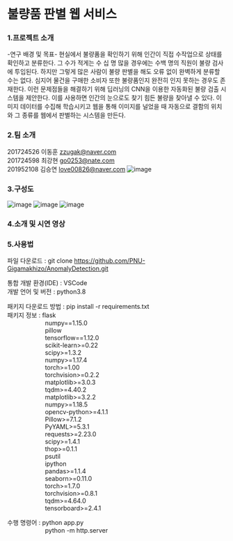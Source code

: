 # 불량품 판별 웹 서비스
### 1.프로젝트 소개
-연구 배경 및 목표-
  현실에서 불량품을 확인하기 위해 인간이 직접 수작업으로 상태를 확인하고 분류한다. 그 수가 적게는 수  십 명 많을 경우에는 수백 명의 직원이 불량 검사에 투입된다. 하지만 그렇게 많은 사람이 불량 판별을 해도 오류 없이 완벽하게 분류할 수는 없다. 심지어 물건을 구매한 소비자 또한 불량품인지 완전히 인지 못하는 경우도 존재한다. 이런 문제점들을 해결하기 위해 딥러닝의 CNN을 이용한 자동화된 불량 검출 시스템을 제안한다. 이를 사용하면 인간의 눈으로도 찾기 힘든 불량을 찾아낼 수 있다. 이미지 데이터를 수집해 학습시키고 웹을 통해 이미지를 널었을 때 자동으로 결함의 위치와 그 종류를 웹에서 판별하는 시스템을 만든다.

### 2.팀 소개
201724526 이동훈 zzugak@naver.com  
201724598 최강현 go0253@nate.com  
201952108 김승연 love00826@naver.com
![image](https://user-images.githubusercontent.com/64565005/195789448-67f034d6-deb4-4282-8008-cd4331e5d488.png)

### 3.구성도
![image](https://user-images.githubusercontent.com/64565005/195790034-36b07da2-36a3-4b45-932f-45cbe59c281f.png)
![image](https://user-images.githubusercontent.com/64565005/195790050-dd5c74b0-b741-4838-8c73-0fd530c173ab.png)
![image](https://user-images.githubusercontent.com/64565005/195790058-df6db475-9a18-4335-920c-e58955dcab52.png)

### 4.소개 및 시연 영상

### 5.사용법

파일 다운로드 : git clone https://github.com/PNU-Gigamakhizo/AnomalyDetection.git

통합 개발 환경(IDE) : VSCode  
개발 언어 및 버전 : python3.8  
              
패키지 다운로드 방법 : pip install -r requirements.txt  
패키지 정보 :  flask  
&nbsp;&nbsp;&nbsp;&nbsp;&nbsp;&nbsp;&nbsp;&nbsp;&nbsp;&nbsp;&nbsp;&nbsp;&nbsp;&nbsp;&nbsp;&nbsp;&nbsp;&nbsp;&nbsp;&nbsp;&nbsp;&nbsp;numpy==1.15.0  
&nbsp;&nbsp;&nbsp;&nbsp;&nbsp;&nbsp;&nbsp;&nbsp;&nbsp;&nbsp;&nbsp;&nbsp;&nbsp;&nbsp;&nbsp;&nbsp;&nbsp;&nbsp;&nbsp;&nbsp;&nbsp;&nbsp;pillow  
&nbsp;&nbsp;&nbsp;&nbsp;&nbsp;&nbsp;&nbsp;&nbsp;&nbsp;&nbsp;&nbsp;&nbsp;&nbsp;&nbsp;&nbsp;&nbsp;&nbsp;&nbsp;&nbsp;&nbsp;&nbsp;&nbsp;tensorflow==1.12.0  
&nbsp;&nbsp;&nbsp;&nbsp;&nbsp;&nbsp;&nbsp;&nbsp;&nbsp;&nbsp;&nbsp;&nbsp;&nbsp;&nbsp;&nbsp;&nbsp;&nbsp;&nbsp;&nbsp;&nbsp;&nbsp;&nbsp;scikit-learn>=0.22  
&nbsp;&nbsp;&nbsp;&nbsp;&nbsp;&nbsp;&nbsp;&nbsp;&nbsp;&nbsp;&nbsp;&nbsp;&nbsp;&nbsp;&nbsp;&nbsp;&nbsp;&nbsp;&nbsp;&nbsp;&nbsp;&nbsp;scipy>=1.3.2  
&nbsp;&nbsp;&nbsp;&nbsp;&nbsp;&nbsp;&nbsp;&nbsp;&nbsp;&nbsp;&nbsp;&nbsp;&nbsp;&nbsp;&nbsp;&nbsp;&nbsp;&nbsp;&nbsp;&nbsp;&nbsp;&nbsp;numpy>=1.17.4  
&nbsp;&nbsp;&nbsp;&nbsp;&nbsp;&nbsp;&nbsp;&nbsp;&nbsp;&nbsp;&nbsp;&nbsp;&nbsp;&nbsp;&nbsp;&nbsp;&nbsp;&nbsp;&nbsp;&nbsp;&nbsp;&nbsp;torch>=1.00  
&nbsp;&nbsp;&nbsp;&nbsp;&nbsp;&nbsp;&nbsp;&nbsp;&nbsp;&nbsp;&nbsp;&nbsp;&nbsp;&nbsp;&nbsp;&nbsp;&nbsp;&nbsp;&nbsp;&nbsp;&nbsp;&nbsp;torchvision>=0.2.2  
&nbsp;&nbsp;&nbsp;&nbsp;&nbsp;&nbsp;&nbsp;&nbsp;&nbsp;&nbsp;&nbsp;&nbsp;&nbsp;&nbsp;&nbsp;&nbsp;&nbsp;&nbsp;&nbsp;&nbsp;&nbsp;&nbsp;matplotlib>=3.0.3  
&nbsp;&nbsp;&nbsp;&nbsp;&nbsp;&nbsp;&nbsp;&nbsp;&nbsp;&nbsp;&nbsp;&nbsp;&nbsp;&nbsp;&nbsp;&nbsp;&nbsp;&nbsp;&nbsp;&nbsp;&nbsp;&nbsp;tqdm>=4.40.2  
&nbsp;&nbsp;&nbsp;&nbsp;&nbsp;&nbsp;&nbsp;&nbsp;&nbsp;&nbsp;&nbsp;&nbsp;&nbsp;&nbsp;&nbsp;&nbsp;&nbsp;&nbsp;&nbsp;&nbsp;&nbsp;&nbsp;matplotlib>=3.2.2  
&nbsp;&nbsp;&nbsp;&nbsp;&nbsp;&nbsp;&nbsp;&nbsp;&nbsp;&nbsp;&nbsp;&nbsp;&nbsp;&nbsp;&nbsp;&nbsp;&nbsp;&nbsp;&nbsp;&nbsp;&nbsp;&nbsp;numpy>=1.18.5  
&nbsp;&nbsp;&nbsp;&nbsp;&nbsp;&nbsp;&nbsp;&nbsp;&nbsp;&nbsp;&nbsp;&nbsp;&nbsp;&nbsp;&nbsp;&nbsp;&nbsp;&nbsp;&nbsp;&nbsp;&nbsp;&nbsp;opencv-python>=4.1.1  
&nbsp;&nbsp;&nbsp;&nbsp;&nbsp;&nbsp;&nbsp;&nbsp;&nbsp;&nbsp;&nbsp;&nbsp;&nbsp;&nbsp;&nbsp;&nbsp;&nbsp;&nbsp;&nbsp;&nbsp;&nbsp;&nbsp;Pillow>=7.1.2  
&nbsp;&nbsp;&nbsp;&nbsp;&nbsp;&nbsp;&nbsp;&nbsp;&nbsp;&nbsp;&nbsp;&nbsp;&nbsp;&nbsp;&nbsp;&nbsp;&nbsp;&nbsp;&nbsp;&nbsp;&nbsp;&nbsp;PyYAML>=5.3.1  
&nbsp;&nbsp;&nbsp;&nbsp;&nbsp;&nbsp;&nbsp;&nbsp;&nbsp;&nbsp;&nbsp;&nbsp;&nbsp;&nbsp;&nbsp;&nbsp;&nbsp;&nbsp;&nbsp;&nbsp;&nbsp;&nbsp;requests>=2.23.0  
&nbsp;&nbsp;&nbsp;&nbsp;&nbsp;&nbsp;&nbsp;&nbsp;&nbsp;&nbsp;&nbsp;&nbsp;&nbsp;&nbsp;&nbsp;&nbsp;&nbsp;&nbsp;&nbsp;&nbsp;&nbsp;&nbsp;scipy>=1.4.1  
&nbsp;&nbsp;&nbsp;&nbsp;&nbsp;&nbsp;&nbsp;&nbsp;&nbsp;&nbsp;&nbsp;&nbsp;&nbsp;&nbsp;&nbsp;&nbsp;&nbsp;&nbsp;&nbsp;&nbsp;&nbsp;&nbsp;thop>=0.1.1  
&nbsp;&nbsp;&nbsp;&nbsp;&nbsp;&nbsp;&nbsp;&nbsp;&nbsp;&nbsp;&nbsp;&nbsp;&nbsp;&nbsp;&nbsp;&nbsp;&nbsp;&nbsp;&nbsp;&nbsp;&nbsp;&nbsp;psutil  
&nbsp;&nbsp;&nbsp;&nbsp;&nbsp;&nbsp;&nbsp;&nbsp;&nbsp;&nbsp;&nbsp;&nbsp;&nbsp;&nbsp;&nbsp;&nbsp;&nbsp;&nbsp;&nbsp;&nbsp;&nbsp;&nbsp;ipython  
&nbsp;&nbsp;&nbsp;&nbsp;&nbsp;&nbsp;&nbsp;&nbsp;&nbsp;&nbsp;&nbsp;&nbsp;&nbsp;&nbsp;&nbsp;&nbsp;&nbsp;&nbsp;&nbsp;&nbsp;&nbsp;&nbsp;pandas>=1.1.4  
&nbsp;&nbsp;&nbsp;&nbsp;&nbsp;&nbsp;&nbsp;&nbsp;&nbsp;&nbsp;&nbsp;&nbsp;&nbsp;&nbsp;&nbsp;&nbsp;&nbsp;&nbsp;&nbsp;&nbsp;&nbsp;&nbsp;seaborn>=0.11.0  
&nbsp;&nbsp;&nbsp;&nbsp;&nbsp;&nbsp;&nbsp;&nbsp;&nbsp;&nbsp;&nbsp;&nbsp;&nbsp;&nbsp;&nbsp;&nbsp;&nbsp;&nbsp;&nbsp;&nbsp;&nbsp;&nbsp;torch>=1.7.0  
&nbsp;&nbsp;&nbsp;&nbsp;&nbsp;&nbsp;&nbsp;&nbsp;&nbsp;&nbsp;&nbsp;&nbsp;&nbsp;&nbsp;&nbsp;&nbsp;&nbsp;&nbsp;&nbsp;&nbsp;&nbsp;&nbsp;torchvision>=0.8.1  
&nbsp;&nbsp;&nbsp;&nbsp;&nbsp;&nbsp;&nbsp;&nbsp;&nbsp;&nbsp;&nbsp;&nbsp;&nbsp;&nbsp;&nbsp;&nbsp;&nbsp;&nbsp;&nbsp;&nbsp;&nbsp;&nbsp;tqdm>=4.64.0  
&nbsp;&nbsp;&nbsp;&nbsp;&nbsp;&nbsp;&nbsp;&nbsp;&nbsp;&nbsp;&nbsp;&nbsp;&nbsp;&nbsp;&nbsp;&nbsp;&nbsp;&nbsp;&nbsp;&nbsp;&nbsp;&nbsp;tensorboard>=2.4.1  
  
수행 명령어 : python app.py  
&nbsp;&nbsp;&nbsp;&nbsp;&nbsp;&nbsp;&nbsp;&nbsp;&nbsp;&nbsp;&nbsp;&nbsp;&nbsp;&nbsp;&nbsp;&nbsp;&nbsp;&nbsp;&nbsp;&nbsp;&nbsp;&nbsp;python -m http.server  
